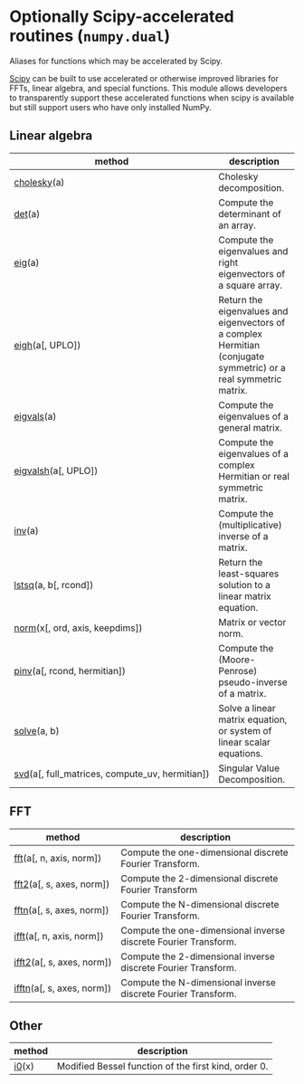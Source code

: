 # Optionally Scipy-accelerated routines (``numpy.dual``)

Aliases for functions which may be accelerated by Scipy.

[Scipy](https://www.scipy.org) can be built to use accelerated or otherwise improved libraries
for FFTs, linear algebra, and special functions. This module allows
developers to transparently support these accelerated functions when
scipy is available but still support users who have only installed
NumPy.

## Linear algebra

method | description
---|---
[cholesky](https://numpy.org/devdocs/reference/generated/numpy.linalg.cholesky.html#numpy.linalg.cholesky)(a) | Cholesky decomposition.
[det](https://numpy.org/devdocs/reference/generated/numpy.linalg.det.html#numpy.linalg.det)(a) | Compute the determinant of an array.
[eig](https://numpy.org/devdocs/reference/generated/numpy.linalg.eig.html#numpy.linalg.eig)(a) | Compute the eigenvalues and right eigenvectors of a square array.
[eigh](https://numpy.org/devdocs/reference/generated/numpy.linalg.eigh.html#numpy.linalg.eigh)(a[, UPLO]) | Return the eigenvalues and eigenvectors of a complex Hermitian (conjugate symmetric) or a real symmetric matrix.
[eigvals](https://numpy.org/devdocs/reference/generated/numpy.linalg.eigvals.html#numpy.linalg.eigvals)(a) | Compute the eigenvalues of a general matrix.
[eigvalsh](https://numpy.org/devdocs/reference/generated/numpy.linalg.eigvalsh.html#numpy.linalg.eigvalsh)(a[, UPLO]) | Compute the eigenvalues of a complex Hermitian or real symmetric matrix.
[inv](https://numpy.org/devdocs/reference/generated/numpy.linalg.inv.html#numpy.linalg.inv)(a) | Compute the (multiplicative) inverse of a matrix.
[lstsq](https://numpy.org/devdocs/reference/generated/numpy.linalg.lstsq.html#numpy.linalg.lstsq)(a, b[, rcond]) | Return the least-squares solution to a linear matrix equation.
[norm](https://numpy.org/devdocs/reference/generated/numpy.linalg.norm.html#numpy.linalg.norm)(x[, ord, axis, keepdims]) | Matrix or vector norm.
[pinv](https://numpy.org/devdocs/reference/generated/numpy.linalg.pinv.html#numpy.linalg.pinv)(a[, rcond, hermitian]) | Compute the (Moore-Penrose) pseudo-inverse of a matrix.
[solve](https://numpy.org/devdocs/reference/generated/numpy.linalg.solve.html#numpy.linalg.solve)(a, b) | Solve a linear matrix equation, or system of linear scalar equations.
[svd](https://numpy.org/devdocs/reference/generated/numpy.linalg.svd.html#numpy.linalg.svd)(a[, full_matrices, compute_uv, hermitian]) | Singular Value Decomposition.

## FFT

method | description
---|---
[fft](https://numpy.org/devdocs/reference/generated/numpy.fft.fft.html#numpy.fft.fft)(a[, n, axis, norm]) | Compute the one-dimensional discrete Fourier Transform.
[fft2](https://numpy.org/devdocs/reference/generated/numpy.fft.fft2.html#numpy.fft.fft2)(a[, s, axes, norm]) | Compute the 2-dimensional discrete Fourier Transform
[fftn](https://numpy.org/devdocs/reference/generated/numpy.fft.fftn.html#numpy.fft.fftn)(a[, s, axes, norm]) | Compute the N-dimensional discrete Fourier Transform.
[ifft](https://numpy.org/devdocs/reference/generated/numpy.fft.ifft.html#numpy.fft.ifft)(a[, n, axis, norm]) | Compute the one-dimensional inverse discrete Fourier Transform.
[ifft2](https://numpy.org/devdocs/reference/generated/numpy.fft.ifft2.html#numpy.fft.ifft2)(a[, s, axes, norm]) | Compute the 2-dimensional inverse discrete Fourier Transform.
[ifftn](https://numpy.org/devdocs/reference/generated/numpy.fft.ifftn.html#numpy.fft.ifftn)(a[, s, axes, norm]) | Compute the N-dimensional inverse discrete Fourier Transform.

## Other

method | description
---|---
[i0](https://numpy.org/devdocs/reference/generated/numpy.i0.html#numpy.i0)(x) | Modified Bessel function of the first kind, order 0.
